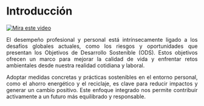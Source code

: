 # Introducción

[![Mira este video](https://img.youtube.com/vi/MCKH5xk8X-g/hqdefault.jpg)](https://www.youtube.com/watch?v=MCKH5xk8X-g)




<p align="justify">
El desempeño profesional y personal está intrínsecamente ligado a los desafíos globales actuales, como los riesgos y oportunidades que presentan los Objetivos de Desarrollo Sostenible (ODS). Estos objetivos ofrecen un marco para mejorar la calidad de vida y enfrentar retos ambientales desde nuestra realidad cotidiana y laboral.
</p>

<p align="justify">
Adoptar medidas concretas y prácticas sostenibles en el entorno personal, como el ahorro energético y el reciclaje, es clave para reducir impactos y generar un cambio positivo. Este enfoque integrado nos permite contribuir activamente a un futuro más equilibrado y responsable.
</p>









